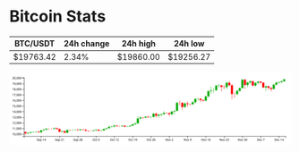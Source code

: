 # Bitcoin Stats

BTC/USDT|24h change|24h high|24h low|
|---|---|---|---|
|$19763.42|2.34%|$19860.00|$19256.27|

<img src="./chart.svg">
